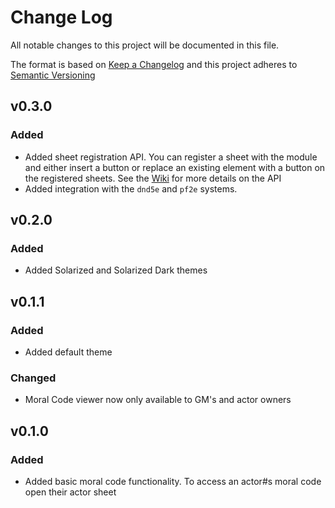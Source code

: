 # Change Log

All notable changes to this project will be documented in this file.

The format is based on [Keep a Changelog](http://keepachangelog.com/) and this project adheres to [Semantic Versioning](http://semver.org/)

<!--
## [Unreleased]

### Added

### Changed

### Deprecated

### Removed

### Fixed

### Security

### Known Issues
-->

## v0.3.0

### Added

- Added sheet registration API. You can register a sheet with the module and either insert a button or replace an existing element with a button on the registered sheets. See the [Wiki](https://github.com/FloRad/moral-code/wiki) for more details on the API
- Added integration with the `dnd5e` and `pf2e` systems.

## v0.2.0

### Added

- Added Solarized and Solarized Dark themes

## v0.1.1

### Added

- Added default theme

### Changed

- Moral Code viewer now only available to GM's and actor owners

## v0.1.0

### Added

- Added basic moral code functionality. To access an actor#s moral code open their actor sheet
